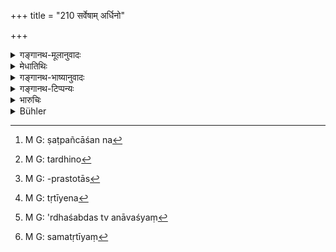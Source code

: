 +++
title = "210 सर्वेषाम् अर्धिनो"

+++

<details><summary>गङ्गानथ-मूलानुवादः</summary>

From among all, the chief men shall receive half; the next shall receive half of that; the ‘thirders’ the third part and the ‘fourthers’ the fourth part of it.—(210)
</details>

<details><summary>मेधातिथिः</summary>

**सर्वेषाम्** ऋत्विजां ये **मुख्यास्** ते **ऽर्धिनः** । यावती तस्मिन् क्रतौ सामस्त्येन दक्षिणाम्नाता तस्यास् ते ऽर्धिनो ऽर्द्धहराः । सोमयागेषु हि षोडसर्त्विजस् तत्र चत्वारो मुख्या होताध्वर्युर् ब्रह्मोद्गातेति । तेषाम् अर्धं तस्य द्वादशशतं दक्षिणेति ततो ऽर्धं षट्पञ्चाशत्[^३५] । **तदर्धेन**[^३६] अष्टाविंशत्य्**आर्धिनस्** तद्वन्तो **ऽपरे**, येषां ततो ऽनन्तरं वरणम् आम्नातं मैत्रावरुणप्रतिप्रस्थातृब्राह्मणाच्छंसिप्रस्तोतारः[^३७] । **तृतीयिनः**[^३८]** तृतीयांशाः** । अंशशब्दो ऽर्धशब्देन समानार्थो ऽर्धशब्दश् च नावश्यं[^३९] समप्रविभाग एव, किंचिन् न्यूने ऽधिके ऽपि सामीप्येन वर्तते । तेन तृतीयो भागः षट्पञ्चाशतः षोडश गृह्यन्ते । एकैकस्य चतस्रो भवन्ति । समस् तृतीयं[^४०] भागं प्रयच्छन्ति षट्पञ्चाशतस् तृतीयं च होतुर् अच्छावाकः । अध्वर्योर् नेष्टा । ब्रह्मणोऽग्नीत् उद्गातुः प्रतिहर्ता । ये च **पादिनस्** ते चतुर्थं भागं कर्मणः कुर्वन्तीति पादिनः । चतुर्थे च स्थाने मैत्रावरुणस्थानान्ते । **चतुर्थांशाः** । द्वादशसमुदाये पूर्ववत् । एवं "तं शतेन दीक्षयन्ति" इत्य् अत्रापि कॢप्तिः कर्तव्या । "अर्धिनो दीक्षयति, पादिनो दीक्षयति" इत्य् एवमादिभिः शब्दैः । तत्र द्वादशक्रमविधिर् एव । अन्यत्र श्रुतो व्यवहार इहापि तयैव रीत्या कृत इति ॥ ८.२१० ॥


[^४०]:
     M G: samatṛtīyaṃ


[^३९]:
     M G: 'rdhaśabdas tv anāvaśyaṃ


[^३८]:
     M G: tṛtīyena


[^३७]:
     M G: -prastotās


[^३६]:
     M G: tardhino


[^३५]:
     M G: ṣaṭpañcāśan na
</details>

<details><summary>गङ्गानथ-भाष्यानुवादः</summary>

From among the priests, ‘*the chief ones receive half*’; *i.e*., they
receive half of the fee that is prescribed for the rite as a whole.

At the *Soma-sacrifice* there are sixteen priests; of these the chief
ones are four: the *Hotṛ*, the *Adhvaryu*, the *Brahman* and the
*Udgātṛ*, and these receive one half of the total fee;—the total fee
being *one hundred and twelve*, fifty-six go to these four men.

Half of this, that is *twenty-eight*, go to the ‘*next*’; *i.e*., those
four whose appointment comes after that of the four mentioned above;
*i.e*., the *Maitrāvaruṇa*, the *Pratiprasthātṛ*, the *Brāhmaṇācchaṃsin*
and the *Prastotṛ*.

The ‘*thirders*’ receive the ‘*third part*.’—The term ‘part’ here is
synonymous with ‘half’; the term ‘half’ does not always stand for two
equal divisions; it is used also in reference to what is very near such
equal divisions; hence the ‘*third part*’ of ‘*fifty-six*’ is understood
to be *sixteen*; so that each of these four *gets four*.

Some people take the ‘third part’ as such that of the total fee; when
others take it as that of *fifty-six*.

The four ‘thirders’ are—the *Acchāvāka*, associated with the *Hotṛ*, the
*Neṣṭṛ* connected with the *Adhvaryu*, the *Agnīd* with the *Brahman*,
and the *Pratihartṛ* with the *Udgātṛ*.

The ‘*Fourthers*’—*i.e*., so called because they perform the *fourth*
part of the rite, and also because they occupy the fourth place from the
*Maitrāvaruṇa*— receive ‘*the fourth part*’—*i.e*., *twelve*—of the
whole; this number being got at in the same manner as before.

This same method of distribution is to be employed also in the case of
the rite of Initiation, where the fee is laid down as ‘a hundred’; where
also the ‘halfers’ and ‘fourthers’ help in the performance.

The practice, that, we have found prescribed elsewhere we have described
in connection with the present text also.—(210)
</details>

<details><summary>गङ्गानथ-टिप्पन्यः</summary>

The total fee being 112, the shares are 56, 28, 16, 12 (Medhātithi);—the
total being 100, the shares are 48, 24, 16, 12 (Rāghavānanda, Nārāyaṇa
and Kullūka); \[Buhler wrongly puts the last figure as 8\];—the total
fee shall be divided into 25 shares and the several classes shall
receive 12, 6, 4 and 3 respectively.

This verse is quoted in *Vivādaratnākara* (p. 118), which adds the
following notes:—At the *Jyotiṣṭoma*, 100 cows have been laid down as
the fee for the 16 priests; and the present rule prescribes what part of
it is to be given to which priest; the four ‘principal’ priests—*e.g*.,
the *Hotṛ*, *Adhvaryu Brahman* and *Udgātṛ*—are ‘*ardhinaḥ*’, *entitled
to one half*; with a view to the total available, this ‘one half must be
understood to be 48; so that 48 cows are to be given to the principal
priests’;—the next class, consisting of the *Maitrāvaruṇa*,
*Pratiprasthātṛ*, *Brāhmaṇacchaṃsi* and *Prastotṛ* are to receive half
of the ‘half-sharers’, *i.e*., 24 cows have to be given to these;—the
next class, consisting of the *Acchāvāka*, *Neṣṭr*, *Agnīdhra* and
*Pratihartṛ*, are entitled to a third part of the ‘half-sharers’; so
that they are to receive 16 cows;—the last class consisting of the
*Grāvastotṛ*, *Netṛ*, *Potṛ* and *Subrahmaṇya*, are to receive a quarter
of the ‘half-sharers’; so that these receive 12 cows.—This division, it
adds, his based upon the text ‘*ardhino dīkṣayati*’ which actually names
the priests ‘*ardhinaḥ*,’ ‘half-sharers’, and so forth.

It is quoted in *Mitākṣarā* (2.265), which lays down the same
classification and division as the *Vivādaratnākara*. It raises the
following question:—“This division cannot be acceptable, as we find
neither any convention to the effect, nor is the fee of the nature of
capital jointly raised, nor is there any Vedic text actually prescribing
such shares. So that, under the circumstances, the most equitable
division would be that every one should receive an equal share,
according to the rule laid down in *Mīmāṃsā-sūtra*—‘*Samam syāt
aśrutatvāt*’, ‘it must be equal, as nothing else has been directly
prescribed’; or that each one should receive what is due to him in
consideration of the work actually done by him.”—It answers this
objection as follows:—Unless we accept the division suggested, we cannot
account for the names ‘*ardhinaḥ*’ (half sharers), ‘*Tṛtīyinaḥ*’ (third
sharers), and ‘*Pādinaḥ*’(quarter sharers), which we find in a text in
connection with the *Dvādaśāha* sacrifice, which has the *Jyotiṣṭoma*
for its archetype; these names would be meaningless if they were not
taken as indicating the share of the priests in the sacrificial fee.

It is quoted in *Aparārka* (p. 837), which adds that though the first
class of priests gets only 48, which is not quite *half* of *100*, yet
it is very close to it; hence they may be called ‘Half sharers’; it has
the same division as in *Mitākṣarā*.

It is quoted in *Smṛtitattva* (p. 739);—and in *Kṛtyakalpataru* (90a),
which adds the following explanation:—‘*Sarveṣām*’, among the sixteen
priests engaged in the sarcrifice, out of the 100 cows, the prescribed
sacrificial fee, one half is to go to the principal priests, *viz*.,
Hotṛ, Brāhmaṇa, Adhvaryu and Udgātṛ; even though they may receive a
little less than the exact one half, they may be called ‘*ardhinaḥ*’,
‘Halfers’; the second set, consisting of the Maitrāvaruṇa,
Brāhmaṇacchaṃsin, Pratiprasthātṛ and Prastotṛ, are entitled to half of
what is received by the former set; the third set, consisting of the
*Acchāvāka*, *Agnīdhra*, *Neṣtṛ* and *Pratihartṛ*, receive the third
part of what is received by the first set;—and the fourth set,
consisting of the *Grāvastut*, *Netṛ*, *Unnetṛ* and *Subrahmaṇya*,
receive the fourth part of what is received by the first set.
</details>

<details><summary>भारुचिः</summary>

"ताञ् छतेन दाक्षयन्ति" इति वचनाद् अष्टचत्वारिंशद् भवन्तीति । एवं तदर्धाद् इव संख्यानिर्देश उत्तरत्र समर्थो भवति । तेन्**आर्धिनो** ऽध्वर्युब्रह्मोद्गातृहोतारो **मुख्या** ऋत्विजो भवन्ति । तदर्धेन चतुर्विंशत्या **अर्धिनो ऽपरे** उक्तेभ्यो द्वितीयस्थानं प्रतिप्रस्थातृमैत्रावरुणब्राह्मणाच्छंसिप्रस्तोतारः । एवं च कात्यायनः "षत् षत् द्वितीयेभ्यः" वक्ति । **तृतीयिनः** तृतीयं स्थानं येषां त इमे तृतियिनः, तृतीयांशाः । समुदायेन षोडश पशुभाजः । कात्यायनो ऽपि चैवम् एव वक्ति- "चतस्रश् चतस्रस् तृतीयेभ्यः" इति । प्रत्येकं चतुर्थ अंशो येषां त इमे **चतुर्थांशाः** समुदायतो द्वादशपशुभाजः **पादिनो** भवन्ति । कात्यायनो ऽपि "तिस्रस् तिस्र इतरेभ्यः" । आद्यसंख्यापेक्षया पाद एषाम् अस्तीति **पादिनः** । चतुर्थस्थाना उच्यन्ते । स्थाने स्थानिनां व्यपदेशो ऽयम् । **चतुर्थांश**शब्दस् तु भागकल्पकः समासपदेन । तथा चोक्तम्, विपर्ययेण वैतद् व्याख्येयम् । उभवनिर्देशश् चात्र पादपूरणार्थो विज्ञेयः । यद्य् अप्य् अन्यतरस्माद् उभयार्थप्रतीतिः अयं सर्वो विधिर् न्यायश्रुतिसिद्धो दृष्टान्तत्वेनेहोपादीयते । यथा संभूयैकं कर्म सहकुर्वतां दृष्टा गुरुलघुताम् अवक्ष्यानवेक्ष्य वा वचनसामर्थ्याद् विषमांशप्रकॢप्तिः । एवम् — ॥ ८.२०९ ॥
</details>

<details><summary>Bühler</summary>

210	The (four) chief priests among all (the sixteen), who are entitled to one half, shall receive a moiety (of the fee), the next (four) one half of that, the set entitled to a third share, one third, and those entitled to a fourth a quarter.
</details>

